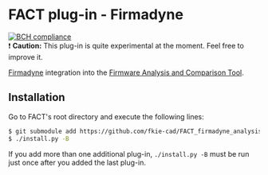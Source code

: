 # FACT plug-in - Firmadyne
[![BCH compliance](https://bettercodehub.com/edge/badge/fkie-cad/FACT_firmadyne_analysis_plugin?branch=master)](https://bettercodehub.com/)  
:exclamation: **Caution:** This plug-in is quite experimental at the moment. Feel free to improve it.

[Firmadyne](https://github.com/firmadyne/firmadyne) integration into the [Firmware Analysis and Comparison Tool](https://fkie-cad.github.io/FACT_core/).

## Installation

Go to FACT's root directory and execute the following lines:

```sh
$ git submodule add https://github.com/fkie-cad/FACT_firmadyne_analysis_plugin.git src/plugins/analysis/firmadyne
$ ./install.py -B
``` 

If you add more than one additional plug-in, ```./install.py -B``` must be run just once after you added the last plug-in.
